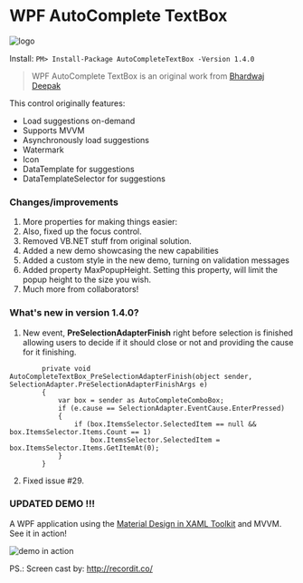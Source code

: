 # WPF AutoComplete TextBox

![logo](https://github.com/quicoli/WPF-AutoComplete-TextBox/blob/develop/AutoCompleteTextBox/Logo/AutoCompleteTextBox.png?raw=true=32px)


Install:
```PM> Install-Package AutoCompleteTextBox -Version 1.4.0```


>WPF AutoComplete TextBox is an original work from [Bhardwaj Deepak](http://www.codeproject.com/Tips/801004/WPF-AutoComplete-TextBox)

This control originally features:

* Load suggestions on-demand
* Supports MVVM
* Asynchronously load suggestions
* Watermark
* Icon
* DataTemplate for suggestions
* DataTemplateSelector for suggestions

### Changes/improvements

1. More properties for making things easier:
2. Also, fixed up the focus control.
3. Removed VB.NET stuff from original solution.
4. Added a new demo showcasing the new capabilities
5. Added a custom style in the new demo, turning on validation messages  
6. Added property MaxPopupHeight. Setting this property, will limit the popup height to the size you wish.
7. Much more from collaborators!

### What's new in version 1.4.0?

1. New event, **PreSelectionAdapterFinish** right before selection is finished allowing users to decide 
if it should close or not and providing the cause for it finishing.

```
        private void AutoCompleteTextBox_PreSelectionAdapterFinish(object sender, SelectionAdapter.PreSelectionAdapterFinishArgs e) 
		{
			var box = sender as AutoCompleteComboBox;
			if (e.cause == SelectionAdapter.EventCause.EnterPressed) 
			{
				if (box.ItemsSelector.SelectedItem == null && box.ItemsSelector.Items.Count == 1)
					box.ItemsSelector.SelectedItem = box.ItemsSelector.Items.GetItemAt(0);
			}
		}
```

2. Fixed issue #29.  





### UPDATED DEMO !!!

A WPF application using the [Material Design in XAML Toolkit](http://materialdesigninxaml.net/) and MVVM.  See it in action!

![demo in action](http://g.recordit.co/UCYMBiCTeo.gif "Demo in Action")


PS.: Screen cast by: http://recordit.co/ 

